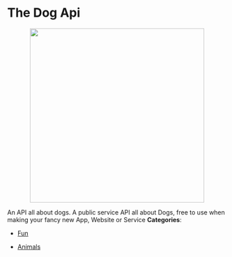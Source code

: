 # The Dog Api

<p align="center">
    <img width="400" src="https://raw.githubusercontent.com/awesome-apis/awesome-apis/apis/the-dog-api/logo_256x256.png" />
</p>


An API all about dogs.  A public service API all about Dogs, free to use when making your fancy new App, Website or Service
**Categories**:

- [Fun](https://github/awesome-apis/awesome-apis#fun)

- [Animals](https://github/awesome-apis/awesome-apis#animals)



